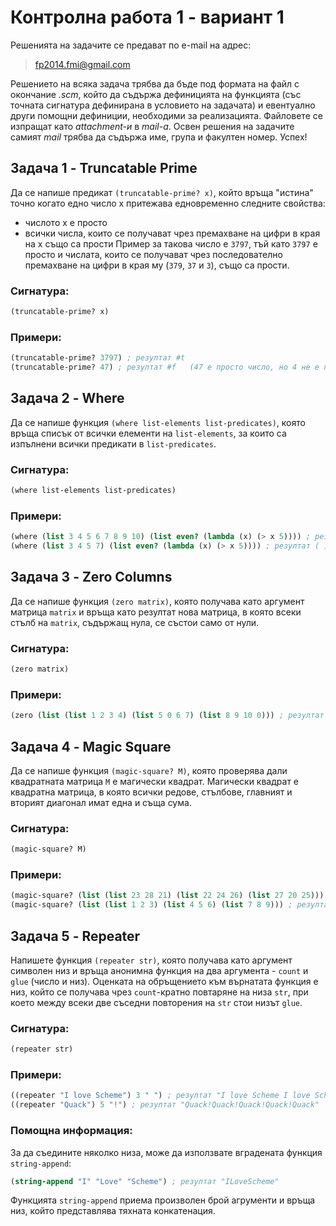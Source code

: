 # Контролна работа 1 - вариант 1

Решенията на задачите се предават по e-mail на адрес:

>fp2014.fmi@gmail.com

Решението на всяка задача трябва да бъде под формата на файл с окончание *.scm*, който да съдържа дефиницията на функцията (със точната сигнатура дефинирана в условието на задачата) и евентуално други помощни дефиниции, необходими за реализацията. Файловете се изпращат като *attachment-и* в *mail-a*. Освен решения на задачите самият *mail* трябва да съдържа име, група и факултен номер. Успех!

## Задача 1 - Truncatable Prime

Да се напише предикат `(truncatable-prime? x)`, който връща "истина" точно когато едно число х притежава едновременно следните свойства:
- числото х е просто
- всички числа, които се получават чрез премахване на цифри в края на х също са прости
Пример за такова число е `3797`, тъй като `3797` е просто и числата, които се получават чрез последователно премахване на цифри в края му (`379`, `37` и `3`), също са прости.

### Сигнатура:

```scheme
(truncatable-prime? x)
```

### Примери:

```scheme
(truncatable-prime? 3797) ; резултат #t
(truncatable-prime? 47) ; резултат #f   (47 е просто число, но 4 не е просто)
```

## Задача 2 - Where

Да се напише функция `(where list-elements list-predicates)`, която връща списък от всички  елементи на `list-elements`, за които са изпълнени всички предикати в `list-predicates`.

### Сигнатура:

```scheme
(where list-elements list-predicates)
```

### Примери:

```scheme
(where (list 3 4 5 6 7 8 9 10) (list even? (lambda (x) (> x 5)))) ; резултат (6 8 10)  (списък от всички елементи на дадения, които са  по-големи от 5 и са четни числа)
(where (list 3 4 5 7) (list even? (lambda (x) (> x 5)))) ; резултат ( )  (в списъка няма четни числа, по-големи от 5)
```

## Задача 3 - Zero Columns

Да се напише функция `(zero matrix)`, която получава като аргумент матрица `matrix` и връща като резултат нова матрица, в която всеки стълб на `matrix`, съдържащ нула, се състои само от нули.

### Сигнатура:

```scheme
(zero matrix)
```

### Примери:

```scheme
(zero (list (list 1 2 3 4) (list 5 0 6 7) (list 8 9 10 0))) ; резултат ((1 0 3 0) (5 0 6 0) (8 0 10 0))
```

## Задача 4 - Magic Square

Да се напише функция `(magic-square? M)`, която проверява дали квадратната матрица `M` е магически квадрат.
Магически квадрат е квадратна матрица, в която всички редове, стълбове, главният и вторият диагонал имат една и съща сума.

### Сигнатура:

```scheme
(magic-square? M)
```

### Примери:

```scheme
(magic-square? (list (list 23 28 21) (list 22 24 26) (list 27 20 25))) ; резултат #t
(magic-square? (list (list 1 2 3) (list 4 5 6) (list 7 8 9))) ; резултат #f
```

## Задача 5 - Repeater

Напишете функция `(repeater str)`, която получава като аргумент символен низ и връща анонимна функция на два аргумента - `count` и `glue` (число и низ). Оценката на обръщението към върнатата функция е низ, който се получава чрез `count`-кратно повтаряне на низа `str`, при което между всеки две съседни повторения на `str` стои низът `glue`.

### Сигнатура:

```scheme
(repeater str)
```

### Примери:

```scheme
((repeater "I love Scheme") 3 " ") ; резултат "I love Scheme I love Scheme I love Scheme"
((repeater "Quack") 5 "!") ; резултат "Quack!Quack!Quack!Quack!Quack"
```

### Помощна информация:

За да съедините няколко низа, може да използвате вградената функция `string-append`:
```scheme
(string-append "I" "Love" "Scheme") ; резултат "ILoveScheme"
```
Функцията `string-append` приема произволен брой агрументи и връща низ, който представлява тяхната конкатенация.
